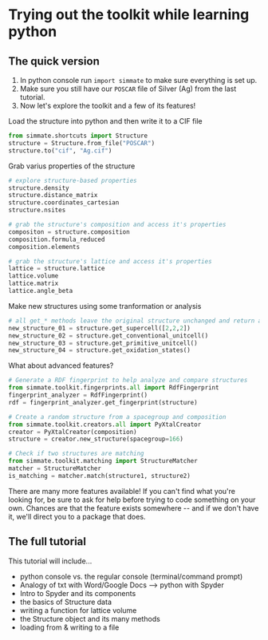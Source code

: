 # Trying out the toolkit while learning python

## The quick version

1. In python console run `import simmate` to make sure everything is set up.
2. Make sure you still have our `POSCAR` file of Silver (Ag) from the last tutorial. 
3. Now let's explore the toolkit and a few of its features!

Load the structure into python and then write it to a CIF file
```python
from simmate.shortcuts import Structure
structure = Structure.from_file("POSCAR")
structure.to("cif", "Ag.cif")
```

Grab varius properties of the structure
```python
# explore structure-based properties
structure.density
structure.distance_matrix
structure.coordinates_cartesian
structure.nsites

# grab the structure's composition and access it's properties
compositon = structure.composition
composition.formula_reduced
composition.elements

# grab the structure's lattice and access it's properties
lattice = structure.lattice
lattice.volume
lattice.matrix
lattice.angle_beta
```

Make new structures using some tranformation or analysis
```python
# all get_* methods leave the original structure unchanged and return a new structure
new_structure_01 = structure.get_supercell([2,2,2])
new_structure_02 = structure.get_conventional_unitcell()
new_structure_03 = structure.get_primitive_unitcell()
new_structure_04 = structure.get_oxidation_states()
```

What about advanced features?
```python
# Generate a RDF fingerprint to help analyze and compare structures
from simmate.toolkit.fingerprints.all import RdfFingerprint
fingerprint_analyzer = RdfFingerprint()
rdf = fingerprint_analyzer.get_fingerprint(structure)

# Create a random structure from a spacegroup and composition
from simmate.toolkit.creators.all import PyXtalCreator
creator = PyXtalCreator(composition)
structure = creator.new_structure(spacegroup=166)

# Check if two structures are matching
from simmate.toolkit.matching import StructureMatcher
matcher = StructureMatcher
is_matching = matcher.match(structure1, structure2)
```
There are many more features available! If you can't find what you're looking for, be sure to ask for help before trying to code something on your own. Chances are that the feature exists somewhere -- and if we don't have it, we'll direct you to a package that does.

## The full tutorial

This tutorial will include...
- python console vs. the regular console (terminal/command prompt)
- Analogy of txt with Word/Google Docs --> python with Spyder
- Intro to Spyder and its components
- the basics of Structure data
- writing a function for lattice volume
- the Structure object and its many methods
- loading from & writing to a file
